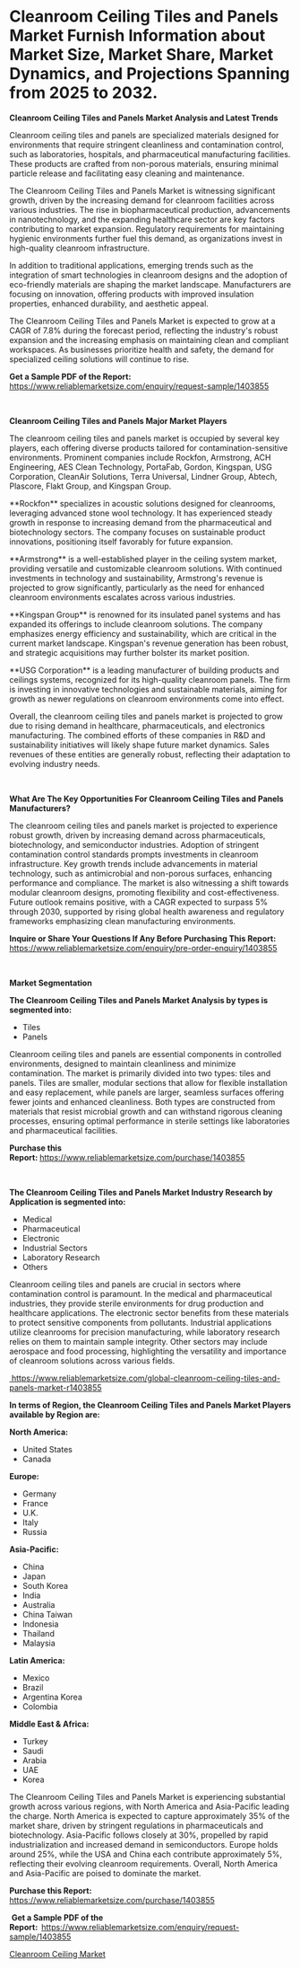 <p><h1>Cleanroom Ceiling Tiles and Panels Market Furnish Information about Market Size, Market Share, Market Dynamics, and Projections Spanning from 2025 to 2032.</h1></p><p><strong>Cleanroom Ceiling Tiles and Panels Market Analysis and Latest Trends</strong></p>
<p><p>Cleanroom ceiling tiles and panels are specialized materials designed for environments that require stringent cleanliness and contamination control, such as laboratories, hospitals, and pharmaceutical manufacturing facilities. These products are crafted from non-porous materials, ensuring minimal particle release and facilitating easy cleaning and maintenance.</p><p>The Cleanroom Ceiling Tiles and Panels Market is witnessing significant growth, driven by the increasing demand for cleanroom facilities across various industries. The rise in biopharmaceutical production, advancements in nanotechnology, and the expanding healthcare sector are key factors contributing to market expansion. Regulatory requirements for maintaining hygienic environments further fuel this demand, as organizations invest in high-quality cleanroom infrastructure.</p><p>In addition to traditional applications, emerging trends such as the integration of smart technologies in cleanroom designs and the adoption of eco-friendly materials are shaping the market landscape. Manufacturers are focusing on innovation, offering products with improved insulation properties, enhanced durability, and aesthetic appeal. </p><p>The Cleanroom Ceiling Tiles and Panels Market is expected to grow at a CAGR of 7.8% during the forecast period, reflecting the industry's robust expansion and the increasing emphasis on maintaining clean and compliant workspaces. As businesses prioritize health and safety, the demand for specialized ceiling solutions will continue to rise.</p></p>
<p><strong>Get a Sample PDF of the Report:&nbsp;</strong> <a href="https://www.reliablemarketsize.com/enquiry/request-sample/1403855?utm_campaign=2747&utm_medium=2&utm_source=Github&utm_content=ia&utm_term=28032025&utm_id=cleanroom-ceiling-tiles-and-panels">https://www.reliablemarketsize.com/enquiry/request-sample/1403855</a></p>
<p>&nbsp;</p>
<p><strong>Cleanroom Ceiling Tiles and Panels Major Market Players</strong></p>
<p><p>The cleanroom ceiling tiles and panels market is occupied by several key players, each offering diverse products tailored for contamination-sensitive environments. Prominent companies include Rockfon, Armstrong, ACH Engineering, AES Clean Technology, PortaFab, Gordon, Kingspan, USG Corporation, CleanAir Solutions, Terra Universal, Lindner Group, Abtech, Plascore, Flakt Group, and Kingspan Group.</p><p>**Rockfon** specializes in acoustic solutions designed for cleanrooms, leveraging advanced stone wool technology. It has experienced steady growth in response to increasing demand from the pharmaceutical and biotechnology sectors. The company focuses on sustainable product innovations, positioning itself favorably for future expansion.</p><p>**Armstrong** is a well-established player in the ceiling system market, providing versatile and customizable cleanroom solutions. With continued investments in technology and sustainability, Armstrong's revenue is projected to grow significantly, particularly as the need for enhanced cleanroom environments escalates across various industries.</p><p>**Kingspan Group** is renowned for its insulated panel systems and has expanded its offerings to include cleanroom solutions. The company emphasizes energy efficiency and sustainability, which are critical in the current market landscape. Kingspan's revenue generation has been robust, and strategic acquisitions may further bolster its market position.</p><p>**USG Corporation** is a leading manufacturer of building products and ceilings systems, recognized for its high-quality cleanroom panels. The firm is investing in innovative technologies and sustainable materials, aiming for growth as newer regulations on cleanroom environments come into effect.</p><p>Overall, the cleanroom ceiling tiles and panels market is projected to grow due to rising demand in healthcare, pharmaceuticals, and electronics manufacturing. The combined efforts of these companies in R&D and sustainability initiatives will likely shape future market dynamics. Sales revenues of these entities are generally robust, reflecting their adaptation to evolving industry needs.</p></p>
<p>&nbsp;</p>
<p><strong>What Are The Key Opportunities For Cleanroom Ceiling Tiles and Panels Manufacturers?</strong></p>
<p><p>The cleanroom ceiling tiles and panels market is projected to experience robust growth, driven by increasing demand across pharmaceuticals, biotechnology, and semiconductor industries. Adoption of stringent contamination control standards prompts investments in cleanroom infrastructure. Key growth trends include advancements in material technology, such as antimicrobial and non-porous surfaces, enhancing performance and compliance. The market is also witnessing a shift towards modular cleanroom designs, promoting flexibility and cost-effectiveness. Future outlook remains positive, with a CAGR expected to surpass 5% through 2030, supported by rising global health awareness and regulatory frameworks emphasizing clean manufacturing environments.</p></p>
<p><strong>Inquire or Share Your Questions If Any Before Purchasing This Report:</strong> <a href="https://www.reliablemarketsize.com/enquiry/pre-order-enquiry/1403855?utm_campaign=2747&utm_medium=2&utm_source=Github&utm_content=ia&utm_term=28032025&utm_id=cleanroom-ceiling-tiles-and-panels">https://www.reliablemarketsize.com/enquiry/pre-order-enquiry/1403855</a></p>
<p>&nbsp;</p>
<p><strong>Market Segmentation</strong></p>
<p><strong>The Cleanroom Ceiling Tiles and Panels Market Analysis by types is segmented into:</strong></p>
<p><ul><li>Tiles</li><li>Panels</li></ul></p>
<p><p>Cleanroom ceiling tiles and panels are essential components in controlled environments, designed to maintain cleanliness and minimize contamination. The market is primarily divided into two types: tiles and panels. Tiles are smaller, modular sections that allow for flexible installation and easy replacement, while panels are larger, seamless surfaces offering fewer joints and enhanced cleanliness. Both types are constructed from materials that resist microbial growth and can withstand rigorous cleaning processes, ensuring optimal performance in sterile settings like laboratories and pharmaceutical facilities.</p></p>
<p><strong>Purchase this Report:&nbsp;</strong><a href="https://www.reliablemarketsize.com/purchase/1403855?utm_campaign=2747&utm_medium=2&utm_source=Github&utm_content=ia&utm_term=28032025&utm_id=cleanroom-ceiling-tiles-and-panels">https://www.reliablemarketsize.com/purchase/1403855</a></p>
<p>&nbsp;</p>
<p><strong>The Cleanroom Ceiling Tiles and Panels Market Industry Research by Application is segmented into:</strong></p>
<p><ul><li>Medical</li><li>Pharmaceutical</li><li>Electronic</li><li>Industrial Sectors</li><li>Laboratory Research</li><li>Others</li></ul></p>
<p><p>Cleanroom ceiling tiles and panels are crucial in sectors where contamination control is paramount. In the medical and pharmaceutical industries, they provide sterile environments for drug production and healthcare applications. The electronic sector benefits from these materials to protect sensitive components from pollutants. Industrial applications utilize cleanrooms for precision manufacturing, while laboratory research relies on them to maintain sample integrity. Other sectors may include aerospace and food processing, highlighting the versatility and importance of cleanroom solutions across various fields.</p></p>
<p><a href="https://www.reliablemarketsize.com/global-cleanroom-ceiling-tiles-and-panels-market-r1403855?utm_campaign=2747&utm_medium=2&utm_source=Github&utm_content=ia&utm_term=28032025&utm_id=cleanroom-ceiling-tiles-and-panels">&nbsp;https://www.reliablemarketsize.com/global-cleanroom-ceiling-tiles-and-panels-market-r1403855</a></p>
<p><strong>In terms of Region, the Cleanroom Ceiling Tiles and Panels Market Players available by Region are:</strong></p>
<p>
    <p> <strong> North America: </strong>
        <ul>
            <li>United States</li>
            <li>Canada</li>
        </ul>
        </p> 
    <p> <strong> Europe: </strong>
        <ul>
            <li>Germany</li>
            <li>France</li>
            <li>U.K.</li>
            <li>Italy</li>
            <li>Russia</li>
        </ul>
        </p> 
    <p> <strong> Asia-Pacific: </strong>
        <ul>
            <li>China</li>
            <li>Japan</li>
            <li>South Korea</li>
            <li>India</li>
            <li>Australia</li>
            <li>China Taiwan</li>
            <li>Indonesia</li>
            <li>Thailand</li>
            <li>Malaysia</li>
        </ul>
        </p> 
    <p> <strong> Latin America: </strong>
        <ul>
            <li>Mexico</li>
            <li>Brazil</li>
            <li>Argentina Korea</li>
            <li>Colombia</li>
        </ul>
        </p> 
    <p> <strong> Middle East & Africa: </strong>
        <ul>
            <li>Turkey</li>
            <li>Saudi</li>
            <li>Arabia</li>
            <li>UAE</li>
            <li>Korea</li>
        </ul>
    </p>
    </p>
<p><p>The Cleanroom Ceiling Tiles and Panels Market is experiencing substantial growth across various regions, with North America and Asia-Pacific leading the charge. North America is expected to capture approximately 35% of the market share, driven by stringent regulations in pharmaceuticals and biotechnology. Asia-Pacific follows closely at 30%, propelled by rapid industrialization and increased demand in semiconductors. Europe holds around 25%, while the USA and China each contribute approximately 5%, reflecting their evolving cleanroom requirements. Overall, North America and Asia-Pacific are poised to dominate the market.</p></p>
<p><strong>Purchase this Report: </strong><a href="https://www.reliablemarketsize.com/purchase/1403855?utm_campaign=2747&utm_medium=2&utm_source=Github&utm_content=ia&utm_term=28032025&utm_id=cleanroom-ceiling-tiles-and-panels">https://www.reliablemarketsize.com/purchase/1403855</a></p>
<p>&nbsp;<strong>Get a Sample PDF of the Report:&nbsp;&nbsp;</strong><a href="https://www.reliablemarketsize.com/enquiry/request-sample/1403855?utm_campaign=2747&utm_medium=2&utm_source=Github&utm_content=ia&utm_term=28032025&utm_id=cleanroom-ceiling-tiles-and-panels">https://www.reliablemarketsize.com/enquiry/request-sample/1403855</a></p>
<p><strong></strong></p>
<p><p><a href="https://github.com/waverlyam689/Market-Research-Report-List-1/blob/main/cleanroom-ceiling-market.md?utm_campaign=2747&utm_medium=2&utm_source=Github&utm_content=ia&utm_term=28032025&utm_id=cleanroom-ceiling-tiles-and-panels">Cleanroom Ceiling Market</a></p></p>